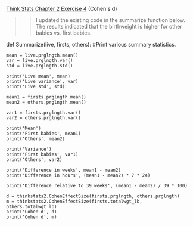 [Think Stats Chapter 2 Exercise 4](http://greenteapress.com/thinkstats2/html/thinkstats2003.html#toc24) (Cohen's d)

>> I updated the existing code in the summarize function below. The results indicated that the birthweight is higher for other babies vs. first babies. 

def Summarize(live, firsts, others):
    #Print various summary statistics.

    mean = live.prglngth.mean()
    var = live.prglngth.var()
    std = live.prglngth.std()

    print('Live mean', mean)
    print('Live variance', var)
    print('Live std', std)

    mean1 = firsts.prglngth.mean()
    mean2 = others.prglngth.mean()

    var1 = firsts.prglngth.var()
    var2 = others.prglngth.var()

    print('Mean')
    print('First babies', mean1)
    print('Others', mean2)

    print('Variance')
    print('First babies', var1)
    print('Others', var2)

    print('Difference in weeks', mean1 - mean2)
    print('Difference in hours', (mean1 - mean2) * 7 * 24)

    print('Difference relative to 39 weeks', (mean1 - mean2) / 39 * 100)

    d = thinkstats2.CohenEffectSize(firsts.prglngth, others.prglngth)
    m = thinkstats2.CohenEffectSize(firsts.totalwgt_lb, others.totalwgt_lb)
    print('Cohen d', d)
    print('Cohen d', m)

